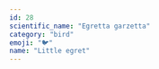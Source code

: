 ```yaml
---
id: 28
scientific_name: "Egretta garzetta"
category: "bird"
emoji: "🐦"
name: "Little egret"
---
```

